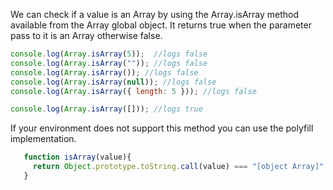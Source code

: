 We can check if a value is an Array by using the Array.isArray method available from the Array global object. It returns true when the parameter pass to it is an Array otherwise false.

```js
console.log(Array.isArray(5));  //logs false
console.log(Array.isArray("")); //logs false
console.log(Array.isArray()); //logs false
console.log(Array.isArray(null)); //logs false
console.log(Array.isArray({ length: 5 })); //logs false

console.log(Array.isArray([])); //logs true

```
If your environment does not support this method you can use the polyfill implementation.

```js
   function isArray(value){
     return Object.prototype.toString.call(value) === "[object Array]"
   }

```
